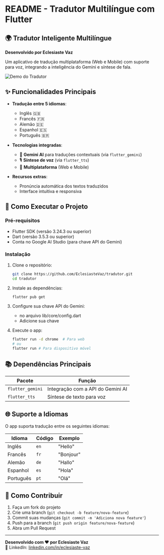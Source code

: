 # README - Tradutor Multilíngue com Flutter

## 🌍 Tradutor Inteligente Multilíngue

**Desenvolvido por Eclesiaste Vaz**  

Um aplicativo de tradução multiplataforma (Web e Mobile) com suporte para voz, integrando a inteligência do Gemini e síntese de fala.

![Demo do Tradutor](https://via.placeholder.com/800x400?text=Demo+Tradutor+Multilíngue)

## ✨ Funcionalidades Principais

- **Tradução entre 5 idiomas**:
  - Inglês 🇬🇧
  - Francês 🇫🇷
  - Alemão 🇩🇪
  - Espanhol 🇪🇸
  - Português 🇧🇷
  
- **Tecnologias integradas**:
  - 🤖 **Gemini AI** para traduções contextuais (via `flutter_gemini`)
  - 🎙️ **Síntese de voz** (via `flutter_tts`)
  - 📱 **Multiplataforma** (Web e Mobile)

- **Recursos extras**:
  - Pronúncia automática dos textos traduzidos
  - Interface intuitiva e responsiva

## 🚀 Como Executar o Projeto

### Pré-requisitos

- Flutter SDK (versão 3.24.3 ou superior)
- Dart (versão 3.5.3 ou superior)
- Conta no Google AI Studio (para chave API do Gemini)

### Instalação

1. Clone o repositório:

   ```bash
   git clone https://github.com/EclesiasteVaz/tradutor.git
   cd tradutor
   ```

2. Instale as dependências:

   ```bash
   flutter pub get
   ```

3. Configure sua chave API do Gemini:
   - no arquivo lib/core/config.dart
   - Adicione sua chave

4. Execute o app:

   ```bash
   flutter run -d chrome  # Para web
   # ou
   flutter run # Para dispositivo móvel
   ```

## 📚 Dependências Principais

| Pacote | Função |
|--------|--------|
| `flutter_gemini` | Integração com a API do Gemini AI |
| `flutter_tts` | Síntese de texto para voz |

## 🌐 Suporte a Idiomas

O app suporta tradução entre os seguintes idiomas:

| Idioma | Código | Exemplo |
|--------|--------|---------|
| Inglês | `en` | "Hello" |
| Francês | `fr` | "Bonjour" |
| Alemão | `de` | "Hallo" |
| Espanhol | `es` | "Hola" |
| Português | `pt` | "Olá" |


## 🤝 Como Contribuir

1. Faça um fork do projeto
2. Crie uma branch (`git checkout -b feature/nova-feature`)
3. Commit suas mudanças (`git commit -m 'Adiciona nova feature'`)
4. Push para a branch (`git push origin feature/nova-feature`)
5. Abra um Pull Request


---
**Desenvolvido com ❤️ por Eclesiaste Vaz**  
🔗 LinkedIn: [linkedin.com/in/eclesiaste-vaz](https://www.linkedin.com/in/eclesiaste-vaz)
